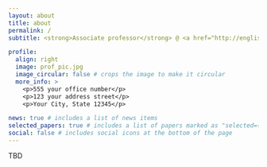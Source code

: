 ```yaml
---
layout: about
title: about
permalink: /
subtitle: <strong>Associate professor</strong> @ <a href="http://english.ict.cas.cn/">ICT, CAS</a> • <strong>Previously:</strong> Alibaba.

profile:
  align: right
  image: prof_pic.jpg
  image_circular: false # crops the image to make it circular
  more_info: >
    <p>555 your office number</p>
    <p>123 your address street</p>
    <p>Your City, State 12345</p>

news: true # includes a list of news items
selected_papers: true # includes a list of papers marked as "selected={true}"
social: false # includes social icons at the bottom of the page
---
```


TBD
